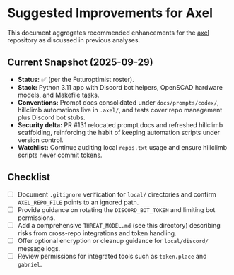 # Suggested Improvements for Axel

This document aggregates recommended enhancements for the
[axel](https://github.com/futuroptimist/axel) repository as discussed in previous analyses.

## Current Snapshot (2025-09-29)

- **Status:** ✅ (per the Futuroptimist roster).
- **Stack:** Python 3.11 app with Discord bot helpers, OpenSCAD hardware models, and Makefile tasks.
- **Conventions:** Prompt docs consolidated under `docs/prompts/codex/`, hillclimb automations live
  in `.axel/`, and tests cover repo management plus Discord bot stubs.
- **Security delta:** PR #131 relocated prompt docs and refreshed hillclimb scaffolding, reinforcing
  the habit of keeping automation scripts under version control.
- **Watchlist:** Continue auditing local `repos.txt` usage and ensure hillclimb scripts never commit
  tokens.

## Checklist

- [ ] Document `.gitignore` verification for `local/` directories and confirm `AXEL_REPO_FILE` points
      to an ignored path.
- [ ] Provide guidance on rotating the `DISCORD_BOT_TOKEN` and limiting bot permissions.
- [ ] Add a comprehensive `THREAT_MODEL.md` (see this directory) describing risks from cross-repo
      integrations and token handling.
- [ ] Offer optional encryption or cleanup guidance for `local/discord/` message logs.
- [ ] Review permissions for integrated tools such as `token.place` and `gabriel`.
